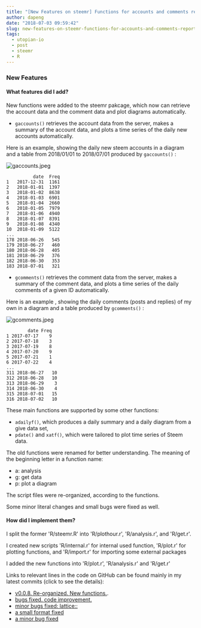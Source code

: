 ```yaml
---
title: "[New Features on steemr] Functions for accounts and comments report!"
author: dapeng
date: "2018-07-03 09:59:42"
slug: new-features-on-steemr-functions-for-accounts-and-comments-report
tags: 
  - utopian-io
  - post
  - steemr
  - R
---
```


### New Features

#### What features did I add?

New functions were added to the steemr pakcage, which now can retrieve the account data and the comment data and plot diagrams automatically. 

  - `gaccounts()` retrieves the account data from the server, makes a summary of the account data, and plots a time series of the daily new accounts automatically. 

Here is an example, showing the daily new steem accounts in a diagram and a table from 2018/01/01 to 2018/07/01 produced by `gaccounts()` :

![gaccounts.jpeg](https://cdn.steemitimages.com/DQmcyD4WAEAjNXa5eYHmuTF3NPWB62oRPxdX7ZLHE4onCBF/gaccounts.jpeg)

```
          date  Freq
1   2017-12-31  1161
2   2018-01-01  1397
3   2018-01-02  8638
4   2018-01-03  6901
5   2018-01-04  2660
6   2018-01-05  7979
7   2018-01-06  4940
8   2018-01-07  8391
9   2018-01-08  4340
10  2018-01-09  5122
...
178 2018-06-26   545
179 2018-06-27   460
180 2018-06-28   405
181 2018-06-29   376
182 2018-06-30   353
183 2018-07-01   321
```

  - `gcomments()` retrieves the comment data from the server, makes a summary of the comment data, and plots a time series of the daily comments of a given ID automatically.


Here is an example , showing the daily comments (posts and replies) of my own in a diagram and a table produced by `gcomments()` :

![gcomments.jpeg](https://cdn.steemitimages.com/DQmXV6mdahviypxkCDavFAXDs6q5Y5z4tQYrwmvnW7PECN9/gcomments.jpeg)

```
        date Freq
1 2017-07-17    9
2 2017-07-18    3
3 2017-07-19    8
4 2017-07-20    9
5 2017-07-21    1
6 2017-07-22    4
...
311 2018-06-27   10
312 2018-06-28   10
313 2018-06-29    3
314 2018-06-30    4
315 2018-07-01   15
316 2018-07-02   10
```

These main functions are supported by some other functions:

  - `adailyf()`, which produces a daily summary and a daily diagram from a give data set,
  - `pdate()` and `xatf()`, which were tailored to plot time series of Steem data. 


The old functions were renamed for better understanding. The meaning of the beginning letter in a function name:
  - a: analysis
  - g: get data
  - p: plot a diagram

The script files were re-organized, according to the functions.

Some minor literal changes and small bugs were fixed as well.


#### How did I implement them?

I split the former 'R/steemr.R' into 'R/plothour.r', 'R/analysis.r', and 'R/get.r'.

I created new scripts 'R/internal.r' for internal used function, 'R/plot.r' for plotting functions, and 'R/import.r' for importing some external packages

I added the new functions into 'R/plot.r', 'R/analysis.r' and 'R/get.r'

Links to relevant lines in the code on GitHub can be found mainly in my latest commits (click to see the details):

- [v0.0.8. Re-organized. New functions.](https://github.com/pzhaonet/steemr/commit/842ddc86a681b0253b321f7665b91ae71fa54240).
- [bugs fixed. code improvement.](https://github.com/pzhaonet/steemr/commit/4e0f0da847035d9cd7a543c1b1abdb0b20021b62)
- [minor bugs fixed: lattice::](https://github.com/pzhaonet/steemr/commit/dbe3067d47d9d688f1e8a5ef1c95bfa9594cd84a)
- [a small format fixed](https://github.com/pzhaonet/steemr/commit/062db75b03295a613b371e59ae2243ddb33b96c8)
- [a minor bug fixed](https://github.com/pzhaonet/steemr/commit/83c76052046a833f8615dd2a7b74d8121cd225bc)
